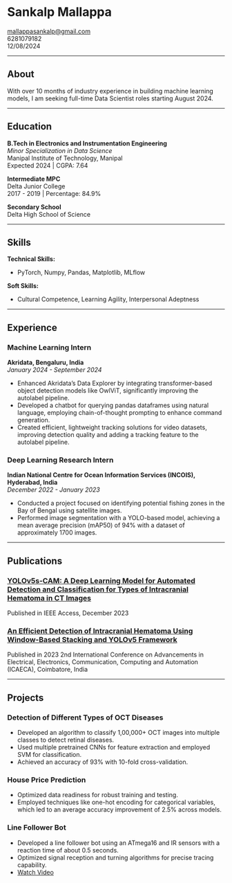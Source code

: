 # Sankalp Mallappa

mallappasankalp@gmail.com  
6281079182  
12/08/2024

---

## About
With over 10 months of industry experience in building machine learning models, I am seeking full-time Data Scientist roles starting August 2024.

---

## Education
**B.Tech in Electronics and Instrumentation Engineering**  
*Minor Specialization in Data Science*  
Manipal Institute of Technology, Manipal  
Expected 2024 | CGPA: 7.64

**Intermediate MPC**  
Delta Junior College  
2017 - 2019 | Percentage: 84.9%

**Secondary School**  
Delta High School of Science

---

## Skills
**Technical Skills:**  
- PyTorch, Numpy, Pandas, Matplotlib, MLflow

**Soft Skills:**  
- Cultural Competence, Learning Agility, Interpersonal Adeptness

---

## Experience

### Machine Learning Intern  
**Akridata, Bengaluru, India**  
*January 2024 - September 2024*  
- Enhanced Akridata’s Data Explorer by integrating transformer-based object detection models like OwlViT, significantly improving the autolabel pipeline.
- Developed a chatbot for querying pandas dataframes using natural language, employing chain-of-thought prompting to enhance command generation.
- Created efficient, lightweight tracking solutions for video datasets, improving detection quality and adding a tracking feature to the autolabel pipeline.

### Deep Learning Research Intern  
**Indian National Centre for Ocean Information Services (INCOIS), Hyderabad, India**  
*December 2022 - January 2023*  
- Conducted a project focused on identifying potential fishing zones in the Bay of Bengal using satellite images.
- Performed image segmentation with a YOLO-based model, achieving a mean average precision (mAP50) of 94% with a dataset of approximately 1700 images.

---

## Publications

### [YOLOv5s-CAM: A Deep Learning Model for Automated Detection and Classification for Types of Intracranial Hematoma in CT Images](https://ieeexplore.ieee.org/document/10345567)
Published in IEEE Access, December 2023

### [An Efficient Detection of Intracranial Hematoma Using Window-Based Stacking and YOLOv5 Framework](https://ieeexplore.ieee.org/document/10200714)
Published in 2023 2nd International Conference on Advancements in Electrical, Electronics, Communication, Computing and Automation (ICAECA), Coimbatore, India

---

## Projects

### Detection of Different Types of OCT Diseases
- Developed an algorithm to classify 1,00,000+ OCT images into multiple classes to detect retinal diseases.
- Used multiple pretrained CNNs for feature extraction and employed SVM for classification.
- Achieved an accuracy of 93% with 10-fold cross-validation.

### House Price Prediction
- Optimized data readiness for robust training and testing.
- Employed techniques like one-hot encoding for categorical variables, which led to an average accuracy improvement of 2.5% across models.

### Line Follower Bot
- Developed a line follower bot using an ATmega16 and IR sensors with a reaction time of about 0.5 seconds.
- Optimized signal reception and turning algorithms for precise tracing capability.
- [Watch Video](https://drive.google.com/file/d/1XewJeNLZUuVMlNFvsIpTBLbliQ8GlIWc/view?usp=drive_link)
